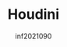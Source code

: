 ---
author: inf2021090
image_url: /images/houdini.png
title: Houdini 
year: 1996
caption: To Houdini είναι το πιο συχνά εμφανιζόμενο λογισμικό στην δημιουργία ψηφιακών εφέ καθώς διαθέτει ένα ευρύ φάσμα εφαρμογών για προσομοιώσεις σωματιδίων ,αντανακλάσεων και άλλων. Η χρήση του βασίζεται στο πολύ ανεπτυγμένο σύστημα διαδικαστικών υλικών ops τα οποία συνδέονται μεταξύ τους δημιουργώντας ροές δεδομένων για την κατασκευή των textures,υλικών,αντικειμένων με μεγάλη λεπτομέρεια. Σχηματίζοντας έτσι πολλαπλά διαγράματα ροής τα οποία μπορούν να κατανοηθούν εύκολα.
license_url: https://en.wikipedia.org/wiki/Houdini_(software)#/media/File:Houdini_Engine_Software.png
license_text: GNU General Public License
categories:
  - technology
  - tools
tags: 
  - Houdini
  - 3D software
  - graphics
---